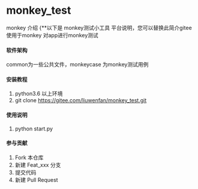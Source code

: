 # monkey_test

monkey 介绍
{**以下是 monkey测试小工具 平台说明，您可以替换此简介gitee
使用于monkey 对app进行monkey测试
#### 软件架构
common为一些公共文件，monkeycase 为monkey测试用例


#### 安装教程

1.  python3.6 以上环境
2.  git clone https://gitee.com/liuwenfan/monkey_test.git


#### 使用说明

1.  python start.py

#### 参与贡献

1.  Fork 本仓库
2.  新建 Feat_xxx 分支
3.  提交代码
4.  新建 Pull Request

